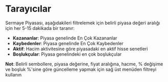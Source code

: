 # **Tarayıcılar**

Sermaye Piyasası, aşağıdakileri filtrelemek için belirli piyasa değeri aralığı için her 5-15 dakikada bir taranır:

- **Kazananlar**: Piyasa genelinde En Çok Kazananlar
- **Kaybedenler**: Piyasa genelinde En Çok Kaybedenler
- **Aktif**: Hacim aktivitesine göre piyasadaki en aktif hisse senetleri
- **Boşlukçular**: Piyasa genelindeki en çok boşlukçular

**Not**: Belirli sembollere, piyasa değerine, fiyat aralığına, hacme, % değişime ve boşluk %'sine göre güncelleme yapmak için sağ üst menüden filtreyi kullanın

